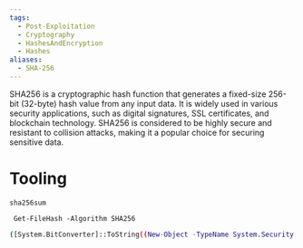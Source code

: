 ```yaml
---
tags:
  - Post-Exploitation
  - Cryptography
  - HashesAndEncryption
  - Hashes
aliases:
  - SHA-256
---
```

SHA256 is a cryptographic hash function that generates a fixed-size 256-bit (32-byte) hash value from any input data. It is widely used in various security applications, such as digital signatures, SSL certificates, and blockchain technology. SHA256 is considered to be highly secure and resistant to collision attacks, making it a popular choice for securing sensitive data.

# Tooling

```shell-session
sha256sum 
```

```powershell-session
 Get-FileHash -Algorithm SHA256
```

```bash
([System.BitConverter]::ToString((New-Object -TypeName System.Security.Cryptography.SHA256CryptoServiceProvider).ComputeHash((New-Object -TypeName System.Text.UTF8Encoding).GetBytes("Hello, World!")))).Replace("-","")
```